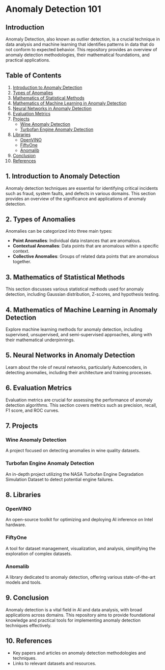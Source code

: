 
# Anomaly Detection 101

## Introduction
Anomaly Detection, also known as outlier detection, is a crucial technique in data analysis and machine learning that identifies patterns in data that do not conform to expected behavior. This repository provides an overview of anomaly detection methodologies, their mathematical foundations, and practical applications.

## Table of Contents
1. [Introduction to Anomaly Detection](#introduction-to-anomaly-detection)
2. [Types of Anomalies](#types-of-anomalies)
3. [Mathematics of Statistical Methods](#mathematics-of-statistical-methods)
4. [Mathematics of Machine Learning in Anomaly Detection](#mathematics-of-machine-learning-in-anomaly-detection)
5. [Neural Networks in Anomaly Detection](#neural-networks-in-anomaly-detection)
6. [Evaluation Metrics](#evaluation-metrics)
7. [Projects](#projects)
   - [Wine Anomaly Detection](#wine-anomaly-detection)
   - [Turbofan Engine Anomaly Detection](#turbofan-engine-anomaly-detection)
8. [Libraries](#libraries)
   - [OpenVINO](#openvino)
   - [FiftyOne](#fiftyone)
   - [Anomalib](#anomalib)
9. [Conclusion](#conclusion)
10. [References](#references)

## 1. Introduction to Anomaly Detection
Anomaly detection techniques are essential for identifying critical incidents such as fraud, system faults, and defects in various domains. This section provides an overview of the significance and applications of anomaly detection.

## 2. Types of Anomalies
Anomalies can be categorized into three main types:
- **Point Anomalies**: Individual data instances that are anomalous.
- **Contextual Anomalies**: Data points that are anomalous within a specific context.
- **Collective Anomalies**: Groups of related data points that are anomalous together.

## 3. Mathematics of Statistical Methods
This section discusses various statistical methods used for anomaly detection, including Gaussian distribution, Z-scores, and hypothesis testing.

## 4. Mathematics of Machine Learning in Anomaly Detection
Explore machine learning methods for anomaly detection, including supervised, unsupervised, and semi-supervised approaches, along with their mathematical underpinnings.

## 5. Neural Networks in Anomaly Detection
Learn about the role of neural networks, particularly Autoencoders, in detecting anomalies, including their architecture and training processes.

## 6. Evaluation Metrics
Evaluation metrics are crucial for assessing the performance of anomaly detection algorithms. This section covers metrics such as precision, recall, F1 score, and ROC curves.

## 7. Projects
### Wine Anomaly Detection
A project focused on detecting anomalies in wine quality datasets.

### Turbofan Engine Anomaly Detection
An in-depth project utilizing the NASA Turbofan Engine Degradation Simulation Dataset to detect potential engine failures.

## 8. Libraries
### OpenVINO
An open-source toolkit for optimizing and deploying AI inference on Intel hardware.

### FiftyOne
A tool for dataset management, visualization, and analysis, simplifying the exploration of complex datasets.

### Anomalib
A library dedicated to anomaly detection, offering various state-of-the-art models and tools.

## 9. Conclusion
Anomaly detection is a vital field in AI and data analysis, with broad applications across domains. This repository aims to provide foundational knowledge and practical tools for implementing anomaly detection techniques effectively.

## 10. References
- Key papers and articles on anomaly detection methodologies and techniques.
- Links to relevant datasets and resources.

